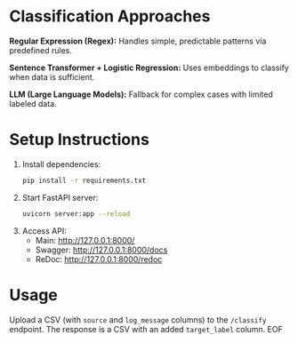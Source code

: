 # Classification Approaches

**Regular Expression (Regex):** Handles simple, predictable patterns via predefined rules.

**Sentence Transformer + Logistic Regression:** Uses embeddings to classify when data is sufficient.

**LLM (Large Language Models):** Fallback for complex cases with limited labeled data.

# Setup Instructions

1. Install dependencies:
   ```bash
   pip install -r requirements.txt
   ```
2. Start FastAPI server:
   ```bash
   uvicorn server:app --reload
   ```
3. Access API:
   - Main: http://127.0.0.1:8000/
   - Swagger: http://127.0.0.1:8000/docs
   - ReDoc:   http://127.0.0.1:8000/redoc

# Usage

Upload a CSV (with `source` and `log_message` columns) to the `/classify` endpoint.
The response is a CSV with an added `target_label` column.
EOF
